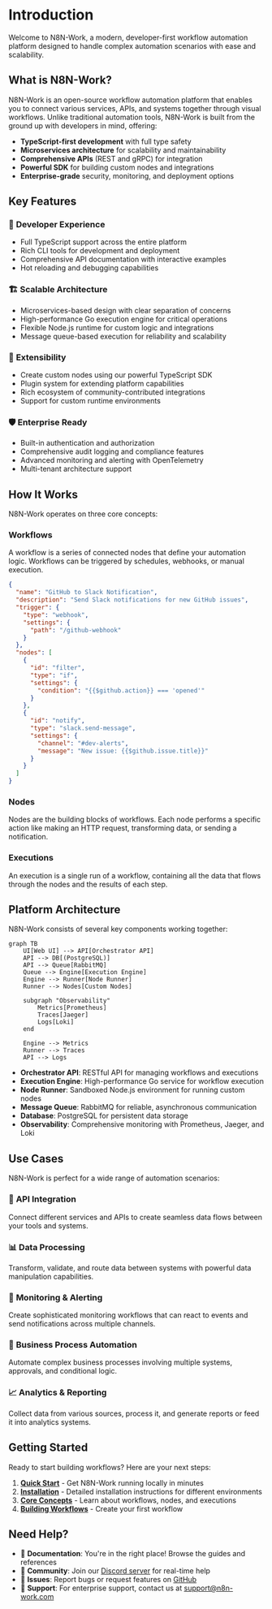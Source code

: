 # Introduction

Welcome to N8N-Work, a modern, developer-first workflow automation platform designed to handle complex automation scenarios with ease and scalability.

## What is N8N-Work?

N8N-Work is an open-source workflow automation platform that enables you to connect various services, APIs, and systems together through visual workflows. Unlike traditional automation tools, N8N-Work is built from the ground up with developers in mind, offering:

- **TypeScript-first development** with full type safety
- **Microservices architecture** for scalability and maintainability  
- **Comprehensive APIs** (REST and gRPC) for integration
- **Powerful SDK** for building custom nodes and integrations
- **Enterprise-grade** security, monitoring, and deployment options

## Key Features

### 🎯 **Developer Experience**
- Full TypeScript support across the entire platform
- Rich CLI tools for development and deployment
- Comprehensive API documentation with interactive examples
- Hot reloading and debugging capabilities

### 🏗️ **Scalable Architecture**
- Microservices-based design with clear separation of concerns
- High-performance Go execution engine for critical operations
- Flexible Node.js runtime for custom logic and integrations
- Message queue-based execution for reliability and scalability

### 🔌 **Extensibility**
- Create custom nodes using our powerful TypeScript SDK
- Plugin system for extending platform capabilities
- Rich ecosystem of community-contributed integrations
- Support for custom runtime environments

### 🛡️ **Enterprise Ready**
- Built-in authentication and authorization
- Comprehensive audit logging and compliance features
- Advanced monitoring and alerting with OpenTelemetry
- Multi-tenant architecture support

## How It Works

N8N-Work operates on three core concepts:

### Workflows
A workflow is a series of connected nodes that define your automation logic. Workflows can be triggered by schedules, webhooks, or manual execution.

```json
{
  "name": "GitHub to Slack Notification",
  "description": "Send Slack notifications for new GitHub issues",
  "trigger": {
    "type": "webhook",
    "settings": {
      "path": "/github-webhook"
    }
  },
  "nodes": [
    {
      "id": "filter",
      "type": "if",
      "settings": {
        "condition": "{{$github.action}} === 'opened'"
      }
    },
    {
      "id": "notify",
      "type": "slack.send-message",
      "settings": {
        "channel": "#dev-alerts",
        "message": "New issue: {{$github.issue.title}}"
      }
    }
  ]
}
```

### Nodes
Nodes are the building blocks of workflows. Each node performs a specific action like making an HTTP request, transforming data, or sending a notification.

### Executions
An execution is a single run of a workflow, containing all the data that flows through the nodes and the results of each step.

## Platform Architecture

N8N-Work consists of several key components working together:

```mermaid
graph TB
    UI[Web UI] --> API[Orchestrator API]
    API --> DB[(PostgreSQL)]
    API --> Queue[RabbitMQ]
    Queue --> Engine[Execution Engine]
    Engine --> Runner[Node Runner]
    Runner --> Nodes[Custom Nodes]
    
    subgraph "Observability"
        Metrics[Prometheus]
        Traces[Jaeger]
        Logs[Loki]
    end
    
    Engine --> Metrics
    Runner --> Traces
    API --> Logs
```

- **Orchestrator API**: RESTful API for managing workflows and executions
- **Execution Engine**: High-performance Go service for workflow execution
- **Node Runner**: Sandboxed Node.js environment for running custom nodes
- **Message Queue**: RabbitMQ for reliable, asynchronous communication
- **Database**: PostgreSQL for persistent data storage
- **Observability**: Comprehensive monitoring with Prometheus, Jaeger, and Loki

## Use Cases

N8N-Work is perfect for a wide range of automation scenarios:

### 🔄 **API Integration**
Connect different services and APIs to create seamless data flows between your tools and systems.

### 📊 **Data Processing**
Transform, validate, and route data between systems with powerful data manipulation capabilities.

### 🚨 **Monitoring & Alerting**
Create sophisticated monitoring workflows that can react to events and send notifications across multiple channels.

### 🤖 **Business Process Automation**
Automate complex business processes involving multiple systems, approvals, and conditional logic.

### 📈 **Analytics & Reporting**
Collect data from various sources, process it, and generate reports or feed it into analytics systems.

## Getting Started

Ready to start building workflows? Here are your next steps:

1. **[Quick Start](/guide/quick-start)** - Get N8N-Work running locally in minutes
2. **[Installation](/guide/installation)** - Detailed installation instructions for different environments
3. **[Core Concepts](/guide/concepts/workflows)** - Learn about workflows, nodes, and executions
4. **[Building Workflows](/guide/workflows/creating)** - Create your first workflow

## Need Help?

- 📖 **Documentation**: You're in the right place! Browse the guides and references
- 💬 **Community**: Join our [Discord server](https://discord.gg/n8n-work) for real-time help
- 🐛 **Issues**: Report bugs or request features on [GitHub](https://github.com/n8n-work/n8n-work/issues)
- 📧 **Support**: For enterprise support, contact us at [support@n8n-work.com](mailto:support@n8n-work.com)

